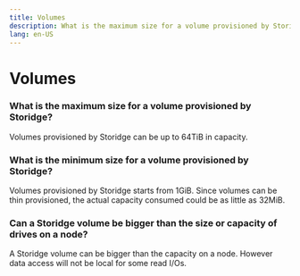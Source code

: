 ```yaml
---
title: Volumes
description: What is the maximum size for a volume provisioned by Storidge?
lang: en-US
---
```


# Volumes

### What is the maximum size for a volume provisioned by Storidge?

Volumes provisioned by Storidge can be up to 64TiB in capacity.

### What is the minimum size for a volume provisioned by Storidge?

Volumes provisioned by Storidge starts from 1GiB. Since volumes can be thin provisioned, the actual capacity consumed could be as little as 32MiB.  

### Can a Storidge volume be bigger than the size or capacity of drives on a node?

A Storidge volume can be bigger than the capacity on a node. However data access will not be local for some read I/Os.
